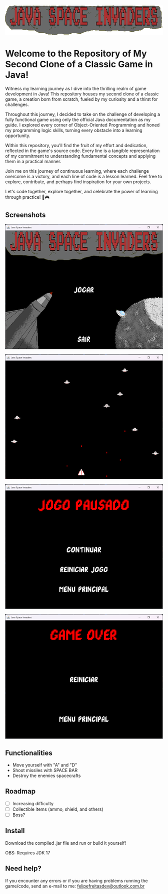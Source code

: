 
![Logo](https://github.com/Marchinner/JSpaceInvaders/blob/main/res/screenshots/print_logo.png?raw=true)

# Welcome to the Repository of My Second Clone of a Classic Game in Java! 

[//]: # ([Clique aqui para ler em Português]&#40;https://github.com/Marchinner/JPong/blob/master/res/README-ptbr.md&#41;)

Witness my learning journey as I dive into the thrilling realm of game development in Java! This repository houses my second clone of a classic game, a creation born from scratch, fueled by my curiosity and a thirst for challenges.

Throughout this journey, I decided to take on the challenge of developing a fully functional game using only the official Java documentation as my guide. I explored every corner of Object-Oriented Programming and honed my programming logic skills, turning every obstacle into a learning opportunity.

Within this repository, you'll find the fruit of my effort and dedication, reflected in the game's source code. Every line is a tangible representation of my commitment to understanding fundamental concepts and applying them in a practical manner.

Join me on this journey of continuous learning, where each challenge overcome is a victory, and each line of code is a lesson learned. Feel free to explore, contribute, and perhaps find inspiration for your own projects.

Let's code together, explore together, and celebrate the power of learning through practice! 🚀🎮

## Screenshots

![App Screenshot](https://github.com/Marchinner/JSpaceInvaders/blob/main/res/screenshots/print_mainMenu.png?raw=true)

![App Screenshot](https://github.com/Marchinner/JSpaceInvaders/blob/main/res/screenshots/print_playing.png?raw=true)

![App Screenshot](https://github.com/Marchinner/JSpaceInvaders/blob/main/res/screenshots/print_paused.png?raw=true)

![App Screenshot](https://github.com/Marchinner/JSpaceInvaders/blob/main/res/screenshots/print_gameOver.png?raw=true)


## Functionalities

- Move yourself with "A" and "D"
- Shoot missiles with SPACE BAR
- Destroy the enemies spacecrafts

## Roadmap

- [ ] Increasing difficulty
- [ ] Collectible items (ammo, shield, and others)
- [ ] Boss?

## Install

Download the compiled .jar file and run or build it yourself!

OBS: Requires JDK 17
## Need help?

If you encounter any errors or if you are having problems running the game/code, send an e-mail to me: felipefreitasdev@outlook.com.br
